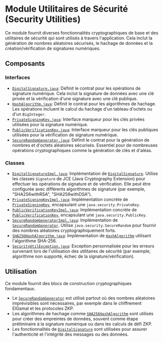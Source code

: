 # Module Utilitaires de Sécurité (Security Utilities)

Ce module fournit diverses fonctionnalités cryptographiques de base et des utilitaires de sécurité qui sont utilisés à travers l'application. Cela inclut la génération de nombres aléatoires sécurisés, le hachage de données et la création/vérification de signatures numériques.

## Composants

### Interfaces

-   [`DigitalSignature.java`](DigitalSignature.java:7): Définit le contrat pour les opérations de signature numérique. Cela inclut la signature de données avec une clé privée et la vérification d'une signature avec une clé publique.
-   [`HashAlgorithm.java`](HashAlgorithm.java:7): Définit le contrat pour les algorithmes de hachage. Les opérations incluent le calcul du hachage d'un tableau d'octets ou d'un `BigInteger`.
-   [`PrivateSigningKey.java`](PrivateSigningKey.java:8): Interface marqueur pour les clés privées utilisées pour la signature numérique.
-   [`PublicVerificationKey.java`](PublicVerificationKey.java:8): Interface marqueur pour les clés publiques utilisées pour la vérification de signature numérique.
-   [`SecureRandomGenerator.java`](SecureRandomGenerator.java:11): Définit le contrat pour la génération de nombres et d'octets aléatoires sécurisés. Essentiel pour de nombreuses opérations cryptographiques comme la génération de clés et d'aléas.

### Classes

-   [`DigitalSignatureImpl.java`](DigitalSignatureImpl.java:15): Implémentation de [`DigitalSignature`](DigitalSignature.java:7). Utilise les classes `Signature` de JCE (Java Cryptography Extension) pour effectuer les opérations de signature et de vérification. Elle peut être configurée avec différents algorithmes de signature (par exemple, "SHA256withRSA", "SHA256withDSA").
-   [`PrivateSigningKeyImpl.java`](PrivateSigningKeyImpl.java:7): Implémentation concrète de [`PrivateSigningKey`](PrivateSigningKey.java:8), encapsulant une `java.security.PrivateKey`.
-   [`PublicVerificationKeyImpl.java`](PublicVerificationKeyImpl.java:9): Implémentation concrète de [`PublicVerificationKey`](PublicVerificationKey.java:8), encapsulant une `java.security.PublicKey`.
-   [`SecureRandomGeneratorImpl.java`](SecureRandomGeneratorImpl.java:7): Implémentation de [`SecureRandomGenerator`](SecureRandomGenerator.java:11). Utilise `java.security.SecureRandom` pour fournir des nombres aléatoires cryptographiquement forts.
-   [`SHA256HashAlgorithm.java`](SHA256HashAlgorithm.java:7): Implémentation de [`HashAlgorithm`](HashAlgorithm.java:7) utilisant l'algorithme SHA-256.
-   [`SecurityUtilException.java`](SecurityUtilException.java:7): Exception personnalisée pour les erreurs survenant lors de l'utilisation des utilitaires de sécurité (par exemple, algorithme non supporté, échec de la signature/vérification).

## Utilisation

Ce module fournit des blocs de construction cryptographiques fondamentaux.
-   Le [`SecureRandomGenerator`](SecureRandomGenerator.java:11) est utilisé partout où des nombres aléatoires imprévisibles sont nécessaires, par exemple dans le chiffrement ElGamal et les protocoles ZKP.
-   Les algorithmes de hachage comme [`SHA256HashAlgorithm`](SHA256HashAlgorithm.java:7) sont utilisés pour créer des empreintes de données, souvent comme étape préliminaire à la signature numérique ou dans les calculs de défi ZKP.
-   Les fonctionnalités de [`DigitalSignature`](DigitalSignature.java:7) sont utilisées pour assurer l'authenticité et l'intégrité des messages ou des données.